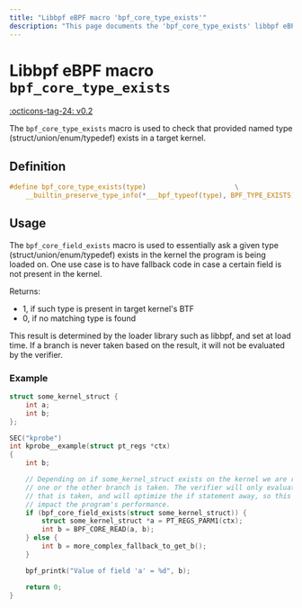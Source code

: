 ```yaml
---
title: "Libbpf eBPF macro 'bpf_core_type_exists'"
description: "This page documents the 'bpf_core_type_exists' libbpf eBPF macro, including its definition, usage, and examples."
---
```

# Libbpf eBPF macro `bpf_core_type_exists`

[:octicons-tag-24: v0.2](https://github.com/libbpf/libbpf/releases/tag/v0.2)

The `bpf_core_type_exists` macro is used to check that provided named type (struct/union/enum/typedef) exists in a target kernel.

## Definition

```c
#define bpf_core_type_exists(type)					    \
	__builtin_preserve_type_info(*___bpf_typeof(type), BPF_TYPE_EXISTS)
```

## Usage

The `bpf_core_field_exists` macro is used to essentially ask a given type (struct/union/enum/typedef) exists in the kernel the program is being loaded on. One use case is to have fallback code in case a certain field is not present in the kernel.

Returns:

 * 1, if such type is present in target kernel's BTF
 * 0, if no matching type is found

This result is determined by the loader library such as libbpf, and set at load time. If a branch is never taken based on the result, it will not be evaluated by the verifier.

### Example

```c hl_lines="32 33"
struct some_kernel_struct {
    int a;
    int b;
};

SEC("kprobe")
int kprobe__example(struct pt_regs *ctx)
{
    int b;

    // Depending on if some_kernel_struct exists on the kernel we are running on
    // one or the other branch is taken. The verifier will only evaluate the branch
    // that is taken, and will optimize the if statement away, so this does not
    // impact the program's performance.
    if (bpf_core_field_exists(struct some_kernel_struct)) {
        struct some_kernel_struct *a = PT_REGS_PARM1(ctx);
        int b = BPF_CORE_READ(a, b);
    } else {
        int b = more_complex_fallback_to_get_b();
    }

    bpf_printk("Value of field 'a' = %d", b);

    return 0;
}
```

